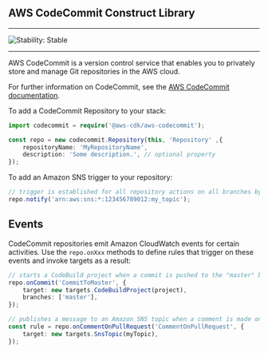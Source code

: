 ## AWS CodeCommit Construct Library
<!--BEGIN STABILITY BANNER-->

---

![Stability: Stable](https://img.shields.io/badge/stability-Stable-success.svg?style=for-the-badge)


---
<!--END STABILITY BANNER-->

AWS CodeCommit is a version control service that enables you to privately store and manage Git repositories in the AWS cloud.

For further information on CodeCommit,
see the [AWS CodeCommit documentation](https://docs.aws.amazon.com/codecommit).

To add a CodeCommit Repository to your stack:

```ts
import codecommit = require('@aws-cdk/aws-codecommit');

const repo = new codecommit.Repository(this, 'Repository' ,{
    repositoryName: 'MyRepositoryName',
    description: 'Some description.', // optional property
});
```

To add an Amazon SNS trigger to your repository:

```ts
// trigger is established for all repository actions on all branches by default.
repo.notify('arn:aws:sns:*:123456789012:my_topic');
```

## Events

CodeCommit repositories emit Amazon CloudWatch events for certain activities.
Use the `repo.onXxx` methods to define rules that trigger on these events
and invoke targets as a result:

```ts
// starts a CodeBuild project when a commit is pushed to the "master" branch of the repo
repo.onCommit('CommitToMaster', {
    target: new targets.CodeBuildProject(project),
    branches: ['master'],
});

// publishes a message to an Amazon SNS topic when a comment is made on a pull request
const rule = repo.onCommentOnPullRequest('CommentOnPullRequest', {
    target: new targets.SnsTopic(myTopic),
});
```
